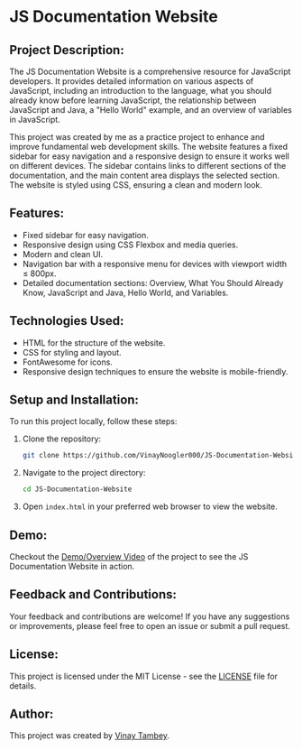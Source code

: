 # JS Documentation Website

## Project Description:

The JS Documentation Website is a comprehensive resource for JavaScript developers. It provides detailed information on various aspects of JavaScript, including an introduction to the language, what you should already know before learning JavaScript, the relationship between JavaScript and Java, a "Hello World" example, and an overview of variables in JavaScript.

This project was created by me as a practice project to enhance and improve fundamental web development skills. The website features a fixed sidebar for easy navigation and a responsive design to ensure it works well on different devices. The sidebar contains links to different sections of the documentation, and the main content area displays the selected section. The website is styled using CSS, ensuring a clean and modern look.

## Features:
- Fixed sidebar for easy navigation.
- Responsive design using CSS Flexbox and media queries.
- Modern and clean UI.
- Navigation bar with a responsive menu for devices with viewport width ≤ 800px.
- Detailed documentation sections: Overview, What You Should Already Know, JavaScript and Java, Hello World, and Variables.

## Technologies Used:
- HTML for the structure of the website.
- CSS for styling and layout.
- FontAwesome for icons.
- Responsive design techniques to ensure the website is mobile-friendly.

## Setup and Installation:
To run this project locally, follow these steps:

1. Clone the repository:
   ```bash
   git clone https://github.com/VinayNoogler000/JS-Documentation-Website.git
   ```
2. Navigate to the project directory:
    ```bash
    cd JS-Documentation-Website
    ```
3. Open `index.html` in your preferred web browser to view the website.

## Demo:
Checkout the [Demo/Overview Video](https://drive.google.com/file/d/1DRWettqCDGM-Y14AIx8PuWozeAZatdvp/view?usp=sharing) of the project to see the JS Documentation Website in action.

## Feedback and Contributions:
Your feedback and contributions are welcome! If you have any suggestions or improvements, please feel free to open an issue or submit a pull request.

## License:
This project is licensed under the MIT License - see the [LICENSE](https://github.com/VinayNoogler000/JS-Documentation-Website/blob/main/LICENSE.txt) file for details.

## Author:
This project was created by [Vinay Tambey](https://www.linkedin.com/in/vinaytambey/).
